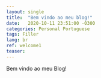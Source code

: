 ```yaml
---
layout: single
title:  "Bem vindo ao meu blog!"
date:   2020-10-11 23:51:00 -0300
categories: Personal Portuguese
tags: Filler
lang: br
ref: welcome1
teaser:
---
```


Bem vindo ao meu Blog!
